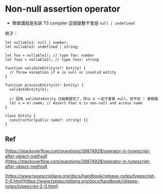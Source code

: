 # Non-null assertion operator

- 簡單講就是告訴 TS compiler 這個變數不會是 `null | undefined`

例子：

```tsx
let nullable1: null | number;
let nullable2: undefined | string;

let foo = nullable1!; // type foo: number
let fooz = nullable2!; // type fooz: string
```

```tsx
function validateEntity(e?: Entity) {
  // Throw exception if e is null or invalid entity
}

function processEntity(e?: Entity) {
  validateEntity(e);

  // 因為 validateEntity 已經驗證完了，所以 e 一定不會是 null，但不加 ! 會報錯
  let s = e!.name; // Assert that e is non-null and access name
}

class Entity {
  constructor(public name?: string) {}
}
```

## Ref

[https://stackoverflow.com/questions/38874928/operator-in-typescript-after-object-method](https://stackoverflow.com/questions/38874928/operator-in-typescript-after-object-method)

[https://www.typescriptlang.org/docs/handbook/release-notes/typescript-2-0.html](https://www.typescriptlang.org/docs/handbook/release-notes/typescript-2-0.html)
